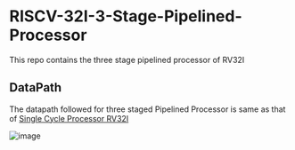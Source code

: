 # RISCV-32I-3-Stage-Pipelined-Processor
This repo contains the three stage pipelined processor of RV32I

## DataPath 
The datapath followed for three staged Pipelined Processor is same as that of [Single Cycle Processor RV32I](https://github.com/Ammarkhan561/RISCV-32I-Single-Cycle-Processor.git) 

 ![image](https://user-images.githubusercontent.com/104595329/205394200-776f113b-bacd-4b35-b562-cef713bc5892.png)

